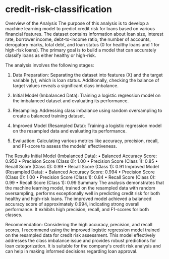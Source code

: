 # credit-risk-classification

Overview of the Analysis
The purpose of this analysis is to develop a machine learning model to predict credit risk for loans based on various financial features. The dataset contains information about loan size, interest rate, borrower income, debt-to-income ratio, the number of accounts, derogatory marks, total debt, and loan status (0 for healthy loans and 1 for high-risk loans). The primary goal is to build a model that can accurately classify loans as either healthy or high-risk.

The analysis involves the following stages:

1. Data Preparation: Separating the dataset into features (X) and the target variable (y), which is loan status. Additionally, checking the balance of target values reveals a significant class imbalance.

2. Initial Model (Imbalanced Data): Training a logistic regression model on the imbalanced dataset and evaluating its performance.

3. Resampling: Addressing class imbalance using random oversampling to create a balanced training dataset.

4. Improved Model (Resampled Data): Training a logistic regression model on the resampled data and evaluating its performance.

5. Evaluation: Calculating various metrics like accuracy, precision, recall, and F1-score to assess the models' effectiveness.

The Results
Initial Model (Imbalanced Data):
• Balanced Accuracy Score: 0.952
• Precision Score (Class 0): 1.00
• Precision Score (Class 1): 0.85
• Recall Score (Class 0): 0.99
• Recall Score (Class 1): 0.91
Improved Model (Resampled Data):
• Balanced Accuracy Score: 0.994
• Precision Score (Class 0): 1.00
• Precision Score (Class 1): 0.84
• Recall Score (Class 0): 0.99
• Recall Score (Class 1): 0.99
Summary
The analysis demonstrates that the machine learning model, trained on the resampled data with random oversampling, performs exceptionally well in predicting credit risk for both healthy and high-risk loans. The improved model achieved a balanced accuracy score of approximately 0.994, indicating strong overall performance. It exhibits high precision, recall, and F1-scores for both classes.

Recommendation:
Considering the high accuracy, precision, and recall scores, I recommend using the improved logistic regression model trained on the resampled data for credit risk assessment. This model effectively addresses the class imbalance issue and provides robust predictions for loan categorization. It is suitable for the company's credit risk analysis and can help in making informed decisions regarding loan approval.
